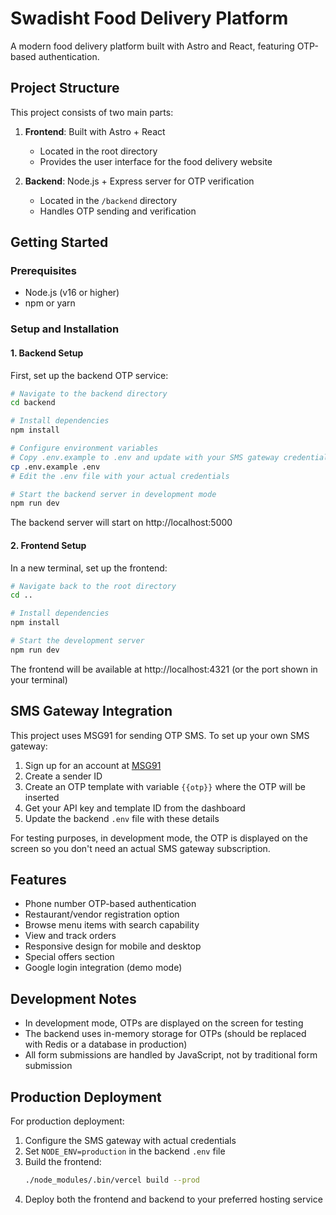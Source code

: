 # Swadisht Food Delivery Platform

A modern food delivery platform built with Astro and React, featuring OTP-based authentication.

## Project Structure

This project consists of two main parts:

1. **Frontend**: Built with Astro + React
   - Located in the root directory
   - Provides the user interface for the food delivery website

2. **Backend**: Node.js + Express server for OTP verification
   - Located in the `/backend` directory
   - Handles OTP sending and verification

## Getting Started

### Prerequisites

- Node.js (v16 or higher)
- npm or yarn

### Setup and Installation

#### 1. Backend Setup

First, set up the backend OTP service:

```bash
# Navigate to the backend directory
cd backend

# Install dependencies
npm install

# Configure environment variables
# Copy .env.example to .env and update with your SMS gateway credentials
cp .env.example .env
# Edit the .env file with your actual credentials

# Start the backend server in development mode
npm run dev
```

The backend server will start on http://localhost:5000

#### 2. Frontend Setup

In a new terminal, set up the frontend:

```bash
# Navigate back to the root directory
cd ..

# Install dependencies
npm install

# Start the development server
npm run dev
```

The frontend will be available at http://localhost:4321 (or the port shown in your terminal)

## SMS Gateway Integration

This project uses MSG91 for sending OTP SMS. To set up your own SMS gateway:

1. Sign up for an account at [MSG91](https://msg91.com/)
2. Create a sender ID
3. Create an OTP template with variable `{{otp}}` where the OTP will be inserted
4. Get your API key and template ID from the dashboard
5. Update the backend `.env` file with these details

For testing purposes, in development mode, the OTP is displayed on the screen so you don't need an actual SMS gateway subscription.

## Features

- Phone number OTP-based authentication
- Restaurant/vendor registration option
- Browse menu items with search capability
- View and track orders
- Responsive design for mobile and desktop
- Special offers section
- Google login integration (demo mode)

## Development Notes

- In development mode, OTPs are displayed on the screen for testing
- The backend uses in-memory storage for OTPs (should be replaced with Redis or a database in production)
- All form submissions are handled by JavaScript, not by traditional form submission

## Production Deployment

For production deployment:

1. Configure the SMS gateway with actual credentials
2. Set `NODE_ENV=production` in the backend `.env` file
3. Build the frontend:
   ```bash
   ./node_modules/.bin/vercel build --prod
   ```
4. Deploy both the frontend and backend to your preferred hosting service